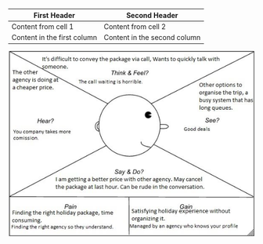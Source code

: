 First Header | Second Header
------------ | -------------
Content from cell 1 | Content from cell 2
Content in the first column | Content in the second column


![Customers](/images/empathy%20map%20customers.jpg)

